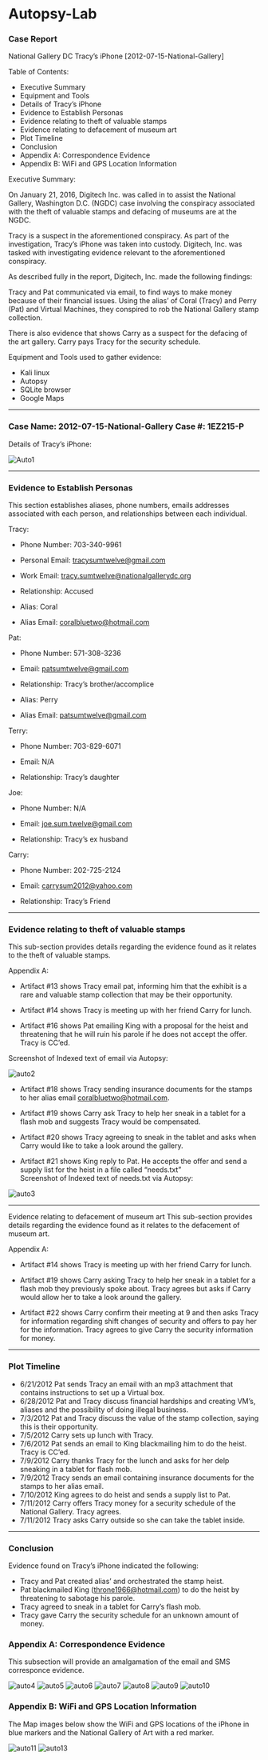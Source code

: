 # Autopsy-Lab
### Case Report 
National Gallery DC
Tracy’s iPhone [2012-07-15-National-Gallery]



Table of Contents:
- Executive Summary
- Equipment and Tools
- Details of Tracy’s iPhone
- Evidence to Establish Personas
- Evidence relating to theft of valuable stamps
- Evidence relating to defacement of museum art
- Plot Timeline
- Conclusion
- Appendix A: Correspondence Evidence
- Appendix B: WiFi and GPS Location Information



Executive Summary:

On January 21, 2016, Digitech Inc. was called in to assist the National Gallery, Washington D.C. (NGDC) case involving the conspiracy associated with the theft of valuable stamps and defacing of museums are at the NGDC. 

Tracy is a suspect in the aforementioned conspiracy. 
As part of the investigation, Tracy’s iPhone was taken into custody. 
Digitech, Inc. was tasked with investigating evidence relevant to the aforementioned conspiracy.

As described fully in the report, Digitech, Inc. made the following findings: 

Tracy and Pat communicated via email, to find ways to make money because of their financial issues. Using the alias’ of Coral (Tracy) and Perry (Pat) and Virtual Machines, they conspired to rob the National Gallery stamp collection.

There is also evidence that shows Carry as a suspect for the defacing of the art gallery. Carry pays Tracy for the security schedule.

Equipment and Tools used to gather evidence:

- Kali linux 
- Autopsy
- SQLite browser
- Google Maps

---

### Case Name: 2012-07-15-National-Gallery		Case #: 1EZ215-P

Details of Tracy’s iPhone:

![Auto1](https://user-images.githubusercontent.com/89311706/158702591-a4fba01e-c8e9-44fd-abe0-82b4f338c984.png)





---

### Evidence to Establish Personas


This section establishes aliases, phone numbers, emails addresses associated with each person, and relationships between each individual. 

Tracy: 
	
  - Phone Number: 	703-340-9961
	
  - Personal Email:	tracysumtwelve@gmail.com
	
  - Work Email: 		tracy.sumtwelve@nationalgallerydc.org
	
  - Relationship:	Accused
  
  - Alias: Coral 
  
  - Alias Email: coralbluetwo@hotmail.com




Pat: 

 - Phone Number: 571-308-3236

 - Email: patsumtwelve@gmail.com

 - Relationship: Tracy’s brother/accomplice

 - Alias: Perry
 
 - Alias Email: patsumtwelve@gmail.com



Terry:

 - Phone Number: 703-829-6071

 - Email: N/A

 - Relationship: Tracy’s daughter


Joe: 
	
  - Phone Number: N/A
	
  - Email: joe.sum.twelve@gmail.com
	
  - Relationship: Tracy’s ex husband




Carry:
	
  - Phone Number: 202-725-2124
	
  - Email: carrysum2012@yahoo.com
	
  - Relationship: Tracy’s Friend

---

### Evidence relating to theft of valuable stamps
This sub-section provides details regarding the evidence found as it relates to the theft of valuable stamps. 

Appendix A: 

- Artifact #13 shows Tracy email pat, informing him that the exhibit is a rare and valuable stamp collection that may be their opportunity.

- Artifact #14 shows Tracy is meeting up with her friend Carry for lunch.

- Artifact #16 shows Pat emailing King with a proposal for the heist and threatening that he will ruin his parole if he does not accept the offer. Tracy is CC’ed.

Screenshot of Indexed text of email via Autopsy:

![auto2](https://user-images.githubusercontent.com/89311706/158703545-91a2416e-45a8-4d27-8519-20e96207e8e4.png)

- Artifact #18 shows Tracy sending insurance documents for the stamps to her alias email coralbluetwo@hotmail.com.

- Artifact #19 shows Carry ask Tracy to help her sneak in a tablet for a flash mob and suggests Tracy would be compensated. 

- Artifact #20 shows Tracy agreeing to sneak in the tablet and asks when Carry would like to take a look around the gallery.

- Artifact #21 shows King reply to Pat. He accepts the offer and send a supply list for the heist in a file called “needs.txt”  
Screenshot of Indexed text of needs.txt via Autopsy:

![auto3](https://user-images.githubusercontent.com/89311706/158703649-8400ebbd-3ce9-42fa-a022-3b707d529c67.png)

---

Evidence relating to defacement of museum art
This sub-section provides details regarding the evidence found as it relates to the defacement of museum art. 

Appendix A:

- Artifact #14 shows Tracy is meeting up with her friend Carry for lunch.

- Artifact #19 shows Carry asking Tracy to help her sneak in a tablet for a flash mob they previously spoke about. Tracy agrees but asks if Carry would allow her to take a look around the gallery.

- Artifact #22 shows Carry confirm their meeting at 9 and then asks Tracy for information regarding shift changes of security and offers to pay her for the information. Tracy agrees to give Carry the security information for money.

---

### Plot Timeline
- 6/21/2012 Pat sends Tracy an email with an mp3 attachment that contains instructions to set up a Virtual box.
- 6/28/2012 Pat and Tracy discuss financial hardships and creating VM’s, aliases and the possibility of doing illegal business.
- 7/3/2012 Pat and Tracy discuss the value of the stamp collection, saying this is their opportunity.
- 7/5/2012 Carry sets up lunch with Tracy.
- 7/6/2012 Pat sends an email to King blackmailing him to do the heist. Tracy is CC’ed.
- 7/9/2012 Carry thanks Tracy for the lunch and asks for her delp sneaking in a tablet for flash mob.
- 7/9/2012 Tracy sends an email containing insurance documents for the stamps to her alias email.
- 7/10/2012 King agrees to do heist and sends a supply list to Pat.
- 7/11/2012 Carry offers Tracy money for a security schedule of the National Gallery. Tracy agrees.
- 7/11/2012 Tracy asks Carry outside so she can take the tablet inside.

---

### Conclusion
Evidence found on Tracy’s iPhone indicated the following: 

- Tracy and Pat created alias’ and orchestrated the stamp heist.
- Pat blackmailed King (throne1966@hotmail.com) to do the heist by threatening to sabotage his parole.
- Tracy agreed to sneak in a tablet for Carry’s flash mob.
- Tracy gave Carry the security schedule for an unknown amount of money.

### Appendix A: Correspondence Evidence
This subsection will provide an amalgamation of the email and SMS corresponce evidence. 

![auto4](https://user-images.githubusercontent.com/89311706/158705527-965b4fe0-6cae-4a9b-a59f-c37260e2ce73.png)
![auto5](https://user-images.githubusercontent.com/89311706/158705555-5bbbe2e7-c1aa-43a6-9aa2-f9582b35121f.png)
![auto6](https://user-images.githubusercontent.com/89311706/158705560-a51b28a6-cafa-4f47-8a8f-e374166cc41e.png)
![auto7](https://user-images.githubusercontent.com/89311706/158705569-e7d918bf-3b21-454e-9190-386d7d6a362f.png)
![auto8](https://user-images.githubusercontent.com/89311706/158705574-eb823e21-16c8-4bef-9b4b-be72f5ec407c.png)
![auto9](https://user-images.githubusercontent.com/89311706/158705582-dbe935b5-e1a6-4ca1-b08e-d724ea608af2.png)
![auto10](https://user-images.githubusercontent.com/89311706/158705589-63220486-215c-4215-b230-586cc2e18e49.png)

### Appendix B: WiFi and GPS Location Information
The Map images below show the WiFi and GPS locations of the iPhone in blue markers and the National Gallery of Art with a red marker.

![auto11](https://user-images.githubusercontent.com/89311706/158705951-4381cc3e-d196-4dad-8b30-af7f597f6578.png)
![auto13](https://user-images.githubusercontent.com/89311706/158706207-abdac503-ffa3-4fbd-af3c-1465632c2d18.png)



